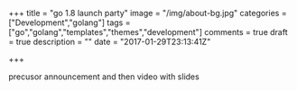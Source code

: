 +++
title = "go 1.8 launch party"
image = "/img/about-bg.jpg"
categories = ["Development","golang"]
tags = ["go","golang","templates","themes","development"]
comments = true
draft = true
description = ""
date = "2017-01-29T23:13:41Z"

+++

precusor announcement and then video with slides
